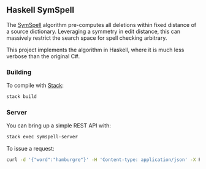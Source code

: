 ## Haskell SymSpell

The [SymSpell](https://github.com/wolfgarbe/SymSpell) algorithm pre-computes all
deletions within fixed distance of a source dictionary. Leveraging a symmetry in
edit distance, this can massively restrict the search space for spell checking
arbitrary.

This project implements the algorithm in Haskell, where it is much less verbose
than the original C#.

### Building
To compile with [Stack](https://docs.haskellstack.org/en/stable/README/):
```sh
stack build
```

### Server
You can bring up a simple REST API with:
```sh
stack exec symspell-server
```

To issue a request:
```sh
curl -d '{"word":"hamburgre"}' -H 'Content-type: application/json' -X POST localhost:8080/top
```
